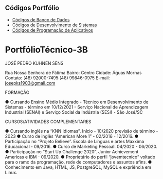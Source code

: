 ## Códigos Portfólio 

* [Códigos de Banco de Dados](Banco_de_Dados/soldado/)
* [Códigos de Desenvolvimento de Sistemas](Desenvolvimento_Sistemas/cassino/)
* [Códigos de Programação de Aplicativos](Programação_de_Aplicativos/quiz/Quiz_app/)

# PortfólioTécnico-3B
JOSÉ PEDRO KUHNEN SENS

Rua Nossa Senhora de Fátima
Bairro: Centro	Cidade: Águas Mornas
Contato: (48) 92000-7495 (48) 99846-0975
E-mail: josepks1903@gmail.com

FORMAÇÃO

●	Cursando Ensino Médio Integrado - Técnico em Desenvolvimento de Sistemas - término em 10/12/2021 - Serviço Nacional de Aprendizagem Industrial (SENAI) e Serviço Social da Indústria (SESI) - São José/SC

CURSOS/ATIVIDADES COMPLEMENTARES

●	Cursando inglês na “KNN Idiomas”. Início - 10/2020 previsão de término - 2023 
●	Curso de inglês “American More 1” - 02/2016 - 12/2016.
●	Participação no “Projeto Believe”. Escola de Línguas e artes Maxxima Educacional - 09/2016.
●	Curso de Marketing Pessoal. 04/2020 - 06/2020.
●	Participação no “Start Up Challenge 2020”. Junior Achievement Americas e IBM - 09/2020. 
●	Proprietário do perfil “jovemtecnico” voltado para o ramo da programação, rede de computadores e assuntos afins.
●	Conhecimento em Java, HTML, JS, PostgreSQL, MySQL e expriência em Linux.
